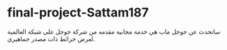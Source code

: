 # final-project-Sattam187

ساتحدث عن جوجل ماب هي خدمة مجانية مقدمه من شركة جوجل على شبكة العالمية لعرض خرائط ذات مصدر جماهيري. 
